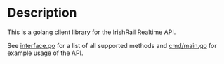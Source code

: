 # Description
This is a golang client library for the IrishRail Realtime API.

See [interface.go](interface.go) for a list of all supported methods and [cmd/main.go](cmd/main.go) for example usage of the API.
